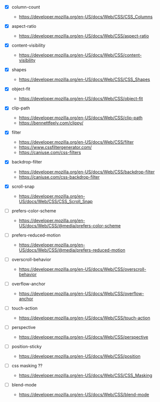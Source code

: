 - [X] column-count
    - https://developer.mozilla.org/en-US/docs/Web/CSS/CSS_Columns

- [X] aspect-ratio
    - https://developer.mozilla.org/en-US/docs/Web/CSS/aspect-ratio

- [X] content-visibility
    - https://developer.mozilla.org/en-US/docs/Web/CSS/content-visibility

- [X] shapes
    - https://developer.mozilla.org/en-US/docs/Web/CSS/CSS_Shapes

- [X] object-fit
    - https://developer.mozilla.org/en-US/docs/Web/CSS/object-fit

- [X] clip-path
    - https://developer.mozilla.org/en-US/docs/Web/CSS/clip-path
    - https://bennettfeely.com/clippy/

- [X] filter
    - https://developer.mozilla.org/en-US/docs/Web/CSS/filter
    - https://www.cssfiltergenerator.com/
    - https://caniuse.com/css-filters

- [X] backdrop-filter
    - https://developer.mozilla.org/en-US/docs/Web/CSS/backdrop-filter
    - https://caniuse.com/css-backdrop-filter

- [X] scroll-snap
    - https://developer.mozilla.org/en-US/docs/Web/CSS/CSS_Scroll_Snap

- [ ] prefers-color-scheme
    - https://developer.mozilla.org/en-US/docs/Web/CSS/@media/prefers-color-scheme

- [ ] prefers-reduced-motion
    - https://developer.mozilla.org/en-US/docs/Web/CSS/@media/prefers-reduced-motion

- [ ] overscroll-behavior
    - https://developer.mozilla.org/en-US/docs/Web/CSS/overscroll-behavior

- [ ] overflow-anchor
    - https://developer.mozilla.org/en-US/docs/Web/CSS/overflow-anchor

- [ ] touch-action
    - https://developer.mozilla.org/en-US/docs/Web/CSS/touch-action

- [ ] perspective
    - https://developer.mozilla.org/en-US/docs/Web/CSS/perspective

- [ ] position-sticky
    - https://developer.mozilla.org/en-US/docs/Web/CSS/position

- [ ] css masking ??
    - https://developer.mozilla.org/en-US/docs/Web/CSS/CSS_Masking

- [ ] blend-mode
    - https://developer.mozilla.org/en-US/docs/Web/CSS/blend-mode